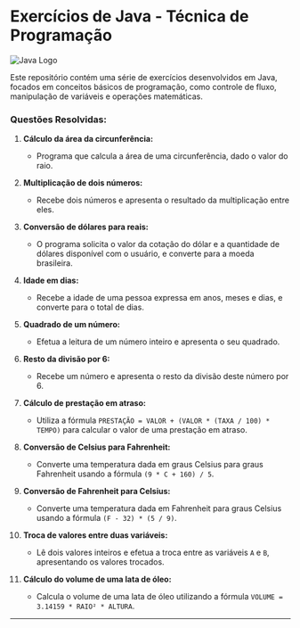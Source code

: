 # Exercícios de Java - Técnica de Programação

![Java Logo](https://upload.wikimedia.org/wikipedia/commons/3/30/Java_logo_icon.png)

Este repositório contém uma série de exercícios desenvolvidos em Java, focados em conceitos básicos de programação, como controle de fluxo, manipulação de variáveis e operações matemáticas.

### Questões Resolvidas:

1. **Cálculo da área da circunferência:**
   - Programa que calcula a área de uma circunferência, dado o valor do raio.

2. **Multiplicação de dois números:**
   - Recebe dois números e apresenta o resultado da multiplicação entre eles.

3. **Conversão de dólares para reais:**
   - O programa solicita o valor da cotação do dólar e a quantidade de dólares disponível com o usuário, e converte para a moeda brasileira.

4. **Idade em dias:**
   - Recebe a idade de uma pessoa expressa em anos, meses e dias, e converte para o total de dias.

5. **Quadrado de um número:**
   - Efetua a leitura de um número inteiro e apresenta o seu quadrado.

6. **Resto da divisão por 6:**
   - Recebe um número e apresenta o resto da divisão deste número por 6.

7. **Cálculo de prestação em atraso:**
   - Utiliza a fórmula `PRESTAÇÃO = VALOR + (VALOR * (TAXA / 100) * TEMPO)` para calcular o valor de uma prestação em atraso.

8. **Conversão de Celsius para Fahrenheit:**
   - Converte uma temperatura dada em graus Celsius para graus Fahrenheit usando a fórmula `(9 * C + 160) / 5`.

9. **Conversão de Fahrenheit para Celsius:**
   - Converte uma temperatura dada em Fahrenheit para graus Celsius usando a fórmula `(F - 32) * (5 / 9)`.

10. **Troca de valores entre duas variáveis:**
    - Lê dois valores inteiros e efetua a troca entre as variáveis `A` e `B`, apresentando os valores trocados.

11. **Cálculo do volume de uma lata de óleo:**
    - Calcula o volume de uma lata de óleo utilizando a fórmula `VOLUME = 3.14159 * RAIO² * ALTURA`.

---
